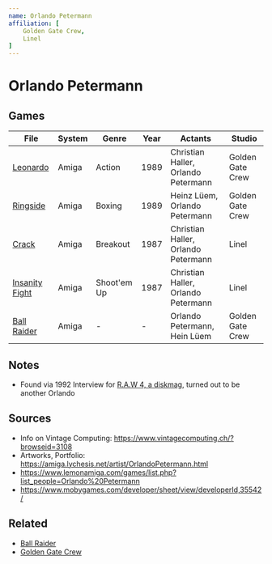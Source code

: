 ```yaml
---
name: Orlando Petermann
affiliation: [
	Golden Gate Crew,
	Linel
]
---
```

# Orlando Petermann
## Games
| File                                        | System | Genre       | Year | Actants                             | Studio           |
| ------------------------------------------- | ------ | ----------- | ---- | ----------------------------------- | ---------------- |
| [Leonardo](games/Leonardo.md)             | Amiga  | Action      | 1989 | Christian Haller, Orlando Petermann | Golden Gate Crew |
| [Ringside](games/Ringside.md)             | Amiga  | Boxing      | 1989 | Heinz Lüem, Orlando Petermann       | Golden Gate Crew |
| [Crack](games/Crack.md)                   | Amiga  | Breakout    | 1987 | Christian Haller, Orlando Petermann | Linel            |
| [Insanity Fight](games/Insanity%20Fight.md) | Amiga  | Shoot'em Up | 1987 | Christian Haller, Orlando Petermann | Linel            |
| [Ball Raider](games/Ball%20Raider.md)       | Amiga  | \-          | \-   | Orlando Petermann, Hein Lüem        | Golden Gate Crew |


## Notes
- Found via 1992 Interview for [R.A.W 4, a diskmag](https://demozoo.org/productions/60488/), turned out to be another Orlando

## Sources
- Info on Vintage Computing: https://www.vintagecomputing.ch/?browseid=3108
- Artworks, Portfolio: https://amiga.lychesis.net/artist/OrlandoPetermann.html
- https://www.lemonamiga.com/games/list.php?list_people=Orlando%20Petermann
- https://www.mobygames.com/developer/sheet/view/developerId,35542/

## Related
- [Ball Raider](games/Ball%20Raider.md)
- [Golden Gate Crew](actants/Golden%20Gate%20Crew.md)
